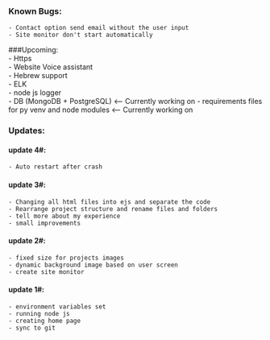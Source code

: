 ### Known Bugs:  
	- Contact option send email without the user input  
	- Site monitor don't start automatically  

###Upcoming:  
	- Https  
	- Website Voice assistant  
	- Hebrew support  
	- ELK  
	- node js logger  
	- DB (MongoDB + PostgreSQL)  <-- Currently working on
	- requirements files for py venv and node modules  <-- Currently working on


### Updates:   

#### update 4#:
	- Auto restart after crash  


#### update 3#:  
    - Changing all html files into ejs and separate the code  
    - Rearrange project structure and rename files and folders   
    - tell more about my experience  
    - small improvements  

#### update 2#:  
	- fixed size for projects images  
	- dynamic background image based on user screen  
	- create site monitor   


#### update 1#:  
	- environment variables set 
	- running node js  
	- creating home page  
	- sync to git  
	